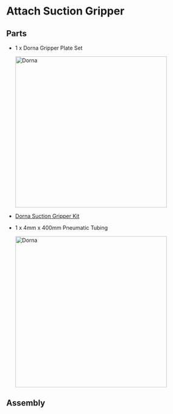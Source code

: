 # **Attach Suction Gripper**

## **Parts**

* 1 x Dorna Gripper Plate Set

  <img src="https://i.imgur.com/lFwcroV.jpeg" alt="Dorna" width ="400"/>

* [Dorna Suction Gripper Kit](https://dorna.ai/grippers/suction-gripper-kit/)
  
* 1 x 4mm x 400mm Pneumatic Tubing

  <img src="https://i.imgur.com/3jdNbnQ.jpeg" alt="Dorna" width ="400"/>

## **Assembly**
